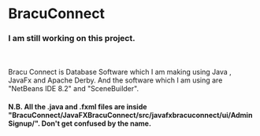 # BracuConnect
### I am still working on this project.
<br>
<br>
Bracu Connect is Database Software which I am making using Java , JavaFx and Apache Derby.
And the software which I am using are "NetBeans IDE 8.2" and "SceneBuilder".
<br>


#### N.B. All the .java and .fxml files are inside "BracuConnect/JavaFXBracuConnect/src/javafxbracuconnect/ui/AdminSignup/". Don't get confused by the name.



